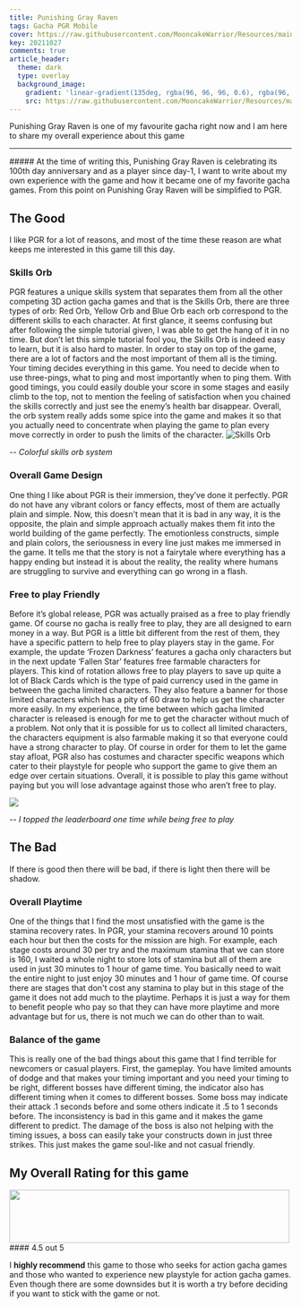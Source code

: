 ```yaml
---
title: Punishing Gray Raven
tags: Gacha PGR Mobile
cover: https://raw.githubusercontent.com/MooncakeWarrior/Resources/main/PGR/cover.png
key: 20211027
comments: true
article_header:
  theme: dark
  type: overlay
  background_image:
    gradient: 'linear-gradient(135deg, rgba(96, 96, 96, 0.6), rgba(96, 96, 96, 0.6))'
    src: https://raw.githubusercontent.com/MooncakeWarrior/Resources/main/PGR/background.jpg
---
```

Punishing Gray Raven is one of my favourite gacha right now and I am here to share my overall experience about this game
<hr>
<!--more-->
##### At the time of writing this, Punishing Gray Raven is celebrating its 100th day anniversary and as a player since day-1, I want to write about my own experience with the game and how it became one of my favorite gacha games. From this point on Punishing Gray Raven will be simplified to PGR.

## The Good
I like PGR for a lot of reasons, and most of the time these reason are what keeps me interested in this game till this day.

### Skills Orb
PGR features a unique skills system that separates them from all the other competing 3D action gacha games and that is the Skills Orb, there are three types of orb: Red Orb, Yellow Orb and Blue Orb each orb correspond to the different skills to each character. At first glance, it seems confusing but after following the simple tutorial given, I was able to get the hang of it in no time. But don’t let this simple tutorial fool you, the Skills Orb is indeed easy to learn, but it is also hard to master. In order to stay on top of the game, there are a lot of factors and the most important of them all is the timing. Your timing decides everything in this game. You need to decide when to use three-pings, what to ping and most importantly when to ping them. With good timings, you could easily double your score in some stages and easily climb to the top, not to mention the feeling of satisfaction when you chained the skills correctly and just see the enemy’s health bar disappear. Overall, the orb system really adds some spice into the game and makes it so that you actually need to concentrate when playing the game to plan every move correctly in order to push the limits of the character. 
![Skills Orb](https://raw.githubusercontent.com/MooncakeWarrior/resource/main/PGR/orb.png)

-- *Colorful skills orb system*

### Overall Game Design
One thing I like about PGR is their immersion, they’ve done it perfectly. PGR do not have any vibrant colors or fancy effects, most of them are actually plain and simple. Now, this doesn't mean that it is bad in any way, it is the opposite, the plain and simple approach actually makes them fit into the world building of the game perfectly. The emotionless constructs, simple and plain colors, the seriousness in every line just makes me immersed in the game. It tells me that the story is not a fairytale where everything has a happy ending but instead it is about the reality, the reality where humans are struggling to survive and everything can go wrong in a flash. 

### Free to play Friendly
Before it’s global release, PGR was actually praised as a free to play friendly game. Of course no gacha is really free to play, they are all designed to earn money in a way. But PGR is a little bit different from the rest of them, they have a specific pattern to help free to play players stay in the game. For example, the update ‘Frozen Darkness’ features a gacha only characters but in the next update ‘Fallen Star’ features free farmable characters for players. This kind of rotation allows free to play players to save up quite a lot of Black Cards which is the type of paid currency used in the game in between the gacha limited characters. They also feature a banner for those limited characters which has a pity of 60 draw to help us get the character more easily. In my experience, the time between which gacha limited character is released is enough for me to get the character without much of a problem. Not only that it is possible for us to collect all limited characters, the characters equipment is also farmable making it so that everyone could have a strong character to play. Of course in order for them to let the game stay afloat, PGR also has costumes and character specific weapons which cater to their playstyle for people who support the game to give them an edge over certain situations. Overall, it is possible to play this game without paying but you will lose advantage against those who aren’t free to play.

<img src="https://raw.githubusercontent.com/MooncakeWarrior/Resources/main/PGR/leaderboard.png">

-- *I topped the leaderboard one time while being free to play*

## The Bad
If there is good then there will be bad, if there is light then there will be shadow.

### Overall Playtime
One of the things that I find the most unsatisfied with the game is the stamina recovery rates. In PGR, your stamina recovers around 10 points each hour but then the costs for the mission are high. For example, each stage costs around 30 per try and the maximum stamina that we can store is 160, I waited a whole night to store lots of stamina but all of them are used in just 30 minutes to 1 hour of game time. You basically need to wait the entire night to just enjoy 30 minutes and 1 hour of game time. Of course there are stages that don't cost any stamina to play but in this stage of the game it does not add much to the playtime. Perhaps it is just a way for them to benefit people who pay so that they can have more playtime and more advantage but for us, there is not much we can do other than to wait.

### Balance of the game
This is really one of the bad things about this game that I find terrible for newcomers or casual players. First, the gameplay. You have limited amounts of dodge and that makes your timing important and you need your timing to be right, different bosses have different timing, the indicator also has different timing when it comes to different bosses. Some boss may indicate their attack .1 seconds before and some others indicate it .5 to 1 seconds before. The inconsistency is bad in this game and it makes the game different to predict. The damage of the boss is also not helping with the timing issues, a boss can easily take your constructs down in just three strikes. This just makes the game soul-like and not casual friendly. 

## My Overall Rating for this game
<img src="https://raw.githubusercontent.com/MooncakeWarrior/resource/main/PGR/rating.png" width="500" height="95">
#### 4.5 out 5

I **highly recommend** this game to those who seeks for action gacha games and those who wanted to experience new playstyle for action gacha games. Even though there are some downsides but it is worth a try before deciding if you want to stick with the game or not.